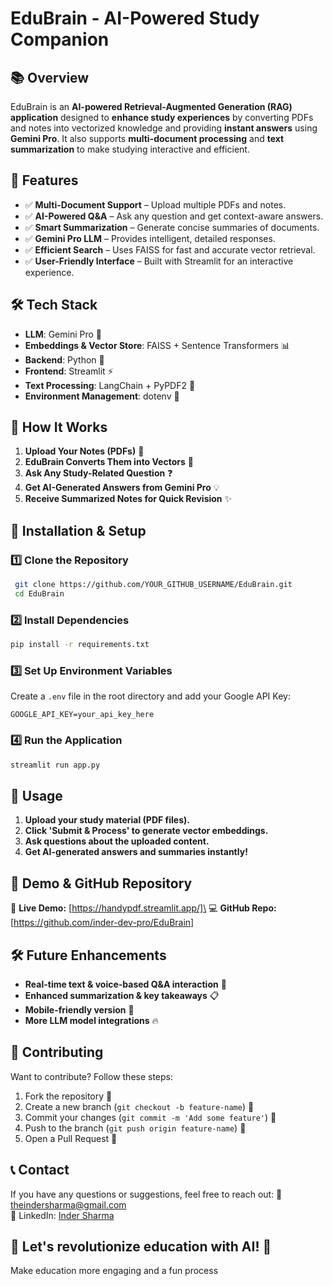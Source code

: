 # EduBrain - AI-Powered Study Companion

## 📚 Overview

EduBrain is an **AI-powered Retrieval-Augmented Generation (RAG) application** designed to **enhance study experiences** by converting PDFs and notes into vectorized knowledge and providing **instant answers** using **Gemini Pro**. It also supports **multi-document processing** and **text summarization** to make studying interactive and efficient.

## 🚀 Features

- ✅ **Multi-Document Support** – Upload multiple PDFs and notes.
- ✅ **AI-Powered Q&A** – Ask any question and get context-aware answers.
- ✅ **Smart Summarization** – Generate concise summaries of documents.
- ✅ **Gemini Pro LLM** – Provides intelligent, detailed responses.
- ✅ **Efficient Search** – Uses FAISS for fast and accurate vector retrieval.
- ✅ **User-Friendly Interface** – Built with Streamlit for an interactive experience.

## 🛠️ Tech Stack

- **LLM**: Gemini Pro 🤖
- **Embeddings & Vector Store**: FAISS + Sentence Transformers 📊
- **Backend**: Python 🐍
- **Frontend**: Streamlit ⚡
- **Text Processing**: LangChain + PyPDF2 📝
- **Environment Management**: dotenv 🔐

## 🎯 How It Works

1. **Upload Your Notes (PDFs)** 📂
2. **EduBrain Converts Them into Vectors** 🧩
3. **Ask Any Study-Related Question** ❓
4. **Get AI-Generated Answers from Gemini Pro** 💡
5. **Receive Summarized Notes for Quick Revision** ✨

## 🔧 Installation & Setup

### 1️⃣ Clone the Repository

```bash
 git clone https://github.com/YOUR_GITHUB_USERNAME/EduBrain.git
 cd EduBrain
```

### 2️⃣ Install Dependencies

```bash
pip install -r requirements.txt
```

### 3️⃣ Set Up Environment Variables

Create a `.env` file in the root directory and add your Google API Key:

```env
GOOGLE_API_KEY=your_api_key_here
```

### 4️⃣ Run the Application

```bash
streamlit run app.py
```

## 📌 Usage

1. **Upload your study material (PDF files).**
2. **Click 'Submit & Process' to generate vector embeddings.**
3. **Ask questions about the uploaded content.**
4. **Get AI-generated answers and summaries instantly!**

## 🚀 Demo & GitHub Repository

🔗 **Live Demo:** [https://handypdf.streamlit.app/]\
💻 **GitHub Repo:** [https://github.com/inder-dev-pro/EduBrain]

## 🛠️ Future Enhancements

- **Real-time text & voice-based Q&A interaction** 🎤
- **Enhanced summarization & key takeaways** 📋
- **Mobile-friendly version** 📱
- **More LLM model integrations** 🔥

## 📢 Contributing

Want to contribute? Follow these steps:

1. Fork the repository 🍴
2. Create a new branch (`git checkout -b feature-name`) 🌿
3. Commit your changes (`git commit -m 'Add some feature'`) 💾
4. Push to the branch (`git push origin feature-name`) 🚀
5. Open a Pull Request 🎉

## 📞 Contact

If you have any questions or suggestions, feel free to reach out:
📧theindersharma@gmail.com\
🔗 LinkedIn: [Inder Sharma](https://www.linkedin.com/in/inder-sharma/)

## 🎯 Let's revolutionize education with AI! 🚀

Make education more engaging and a fun process

